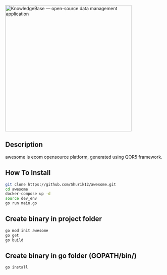 [<img alt="KnowledgeBase — open-source data management application" width="400px" src="https://www.dqglobal.com/wp-content/uploads/2017/07/Data-Management.jpg" />](https://google.com/)

## Description
awesome is ecom opensource platform, generated using QOR5 framework.

## How To Install
```bash
git clone https://github.com/Shurik12/awesome.git
cd awesome
docker-compose up -d
source dev_env
go run main.go 
```

## Create binary in project folder
```bash
go mod init awesome
go get
go build
```

## Create binary in go folder (GOPATH/bin/)
```bash
go install
```

